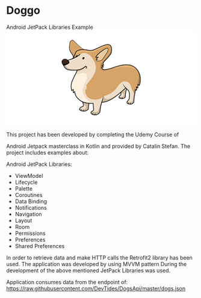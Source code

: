 # Doggo
Android JetPack Libraries Example 
![icon](https://github.com/tutushubham/Android-Doggo-Kotlin/blob/master/New%20Files/Images/dog.png)

This project has been developed by completing the Udemy Course of 

Android Jetpack masterclass in Kotlin and provided by Catalin Stefan. The project includes examples about:

Android JetPack Libraries:
- ViewModel
- Lifecycle 
- Palette
- Coroutines
- Data Binding
- Notifications
- Navigation 
- Layout
- Room 
- Permissions 
- Preferences
- Shared Preferences

In order to retrieve data and make HTTP calls the Retrofit2 library has been used. The application was developed by using MVVM pattern During the development of the above mentioned JetPack Libraries was used.

Application consumes data from the endpoint of:
https://raw.githubusercontent.com/DevTides/DogsApi/master/dogs.json
